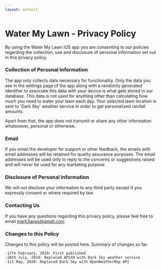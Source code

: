 ```yaml
---
layout: default
---
```


# Water My Lawn - Privacy Policy

By using the Water My Lawn iOS app you are consenting to our policies regarding the collection, use and disclosure of personal information set out in this privacy policy.

### Collection of Personal Information

The app only collects data necessary for functionality. Only the data you see in the settings page of the app along with a randomly generated identifier to associate this data with your device is what gets stored in our database.
This data is not used for anything other than calculating how much you need to water your lawn each day. 
Your selected lawn location is sent to 'Dark Sky' weather service in order to get personalized rainfall amounts. 

Apart from that, the app does not transmit or share any other information whatsoever, personal or otherwise.    

### Email

If you email the developer for support or other feedback, the emails with email addresses will be retained for quality assurance purposes. The email addresses will be used only to reply to the concerns or suggestions raised and will never be used for any marketing purpose.

### Disclosure of Personal Information

We will not disclose your information to any third party except if you expressly consent or where required by law.

### Contacting Us

If you have any questions regarding this privacy policy, please feel free to email mark3apps@gmail.com

### Changes to this Policy

Changes to this policy will be posted here. Summary of changes so far:
  
    -17th February, 2019: First published
    -28th July, 2019: Replaced APIXU with Dark Sky weather service 
    -1st May, 2020: Replaced Dark Sky with OpenWeatherMap API
